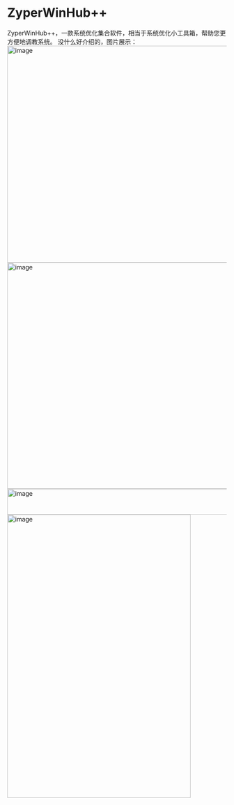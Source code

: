 # ZyperWinHub++
ZyperWinHub++，一款系统优化集合软件，相当于系统优化小工具箱，帮助您更方便地调教系统。
没什么好介绍的，图片展示：
<img width="749" height="498" alt="image" src="https://github.com/user-attachments/assets/8e657b6f-1a41-4208-820b-e0d8c9cc47c1" />
<img width="778" height="520" alt="image" src="https://github.com/user-attachments/assets/4d78acf4-f0c8-4d2f-a38d-554b73fdb2cf" />
<img width="646" height="59" alt="image" src="https://github.com/user-attachments/assets/34633344-c85c-4d63-bc4b-f3d456424c65" />
<img width="421" height="651" alt="image" src="https://github.com/user-attachments/assets/11093605-6f50-47bc-aae0-d84b668a878e" />
